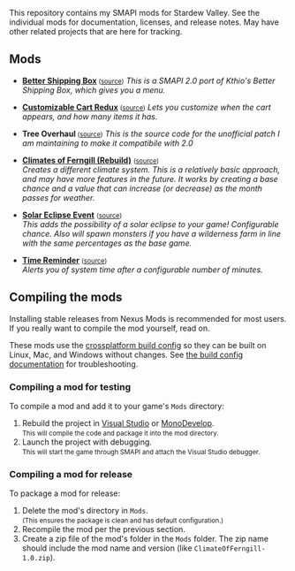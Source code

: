This repository contains my SMAPI mods for Stardew Valley. See the individual mods for
documentation, licenses, and release notes. May have other related projects that are here for tracking.

## Mods
* **[Better Shipping Box](https://community.playstarbound.com/threads/better-shipping-box.126235/#post-3228667)**<small> ([source](BetterShippingBox))</small>
  _This is a SMAPI 2.0 port of Kthio's Better Shipping Box, which gives you a menu._
 
* **[Customizable Cart Redux](https://rd.nexusmods.com/stardewvalley/mods/1402)**<small> ([source](CustomizableCartRedux))</small>
  _Lets you customize when the cart appears, and how many items it has._
  
* **Tree Overhaul**<small> ([source](TreeOverhaul))</small>
  _This is the source code for the unofficial patch I am maintaining to make it compatibile with 2.0_

* **[Climates of Ferngill (Rebuild)](http://www.nexusmods.com/stardewvalley/mods/604)** <small>([source](ClimatesOfFerngill))</small>  
  _Creates a different climate system. This is a relatively basic approach, and may have more features in the future. It works by creating a base chance and a value that can increase (or decrease) as the month passes for weather._

* **[Solar Eclipse Event](http://www.nexusmods.com/stardewvalley/mods/897)** <small>([source](SolarEclipseEvent))</small>  
  _This adds the possibility of a solar eclipse to your game! Configurable  chance. Also will spawn monsters if you have a wilderness farm in line with the same percentages as the base game._

* **[Time Reminder](http://www.nexusmods.com/stardewvalley/mods/1000)** <small>([source](TimeReminder))</small>  
  _Alerts you of system time after a configurable number of minutes._

## Compiling the mods
Installing stable releases from Nexus Mods is recommended for most users. If you really want to
compile the mod yourself, read on.

These mods use the [crossplatform build config](https://github.com/Pathoschild/Stardew.ModBuildConfig#readme)
so they can be built on Linux, Mac, and Windows without changes. See [the build config documentation](https://github.com/Pathoschild/Stardew.ModBuildConfig#readme)
for troubleshooting.

### Compiling a mod for testing
To compile a mod and add it to your game's `Mods` directory:

1. Rebuild the project in [Visual Studio](https://www.visualstudio.com/vs/community/) or [MonoDevelop](http://www.monodevelop.com/).  
   <small>This will compile the code and package it into the mod directory.</small>
2. Launch the project with debugging.  
   <small>This will start the game through SMAPI and attach the Visual Studio debugger.</small>

### Compiling a mod for release
To package a mod for release:

1. Delete the mod's directory in `Mods`.  
   <small>(This ensures the package is clean and has default configuration.)</small>
2. Recompile the mod per the previous section.
3. Create a zip file of the mod's folder in the `Mods` folder. The zip name should include the
   mod name and version (like `ClimateOfFerngill-1.0.zip`).
